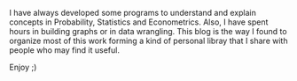 I have always developed some programs to understand and explain concepts in Probability, Statistics and Econometrics. Also, I have spent hours in building graphs or in data wrangling. This blog is the way I found to organize most of this work forming a kind of personal libray that I share with people who may find it useful.

Enjoy ;)
